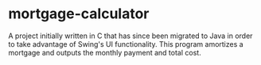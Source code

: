 # mortgage-calculator
A project initially written in C that has since been migrated to Java in order to take advantage of Swing's UI functionality. This program amortizes a mortgage and outputs the monthly payment and total cost.
